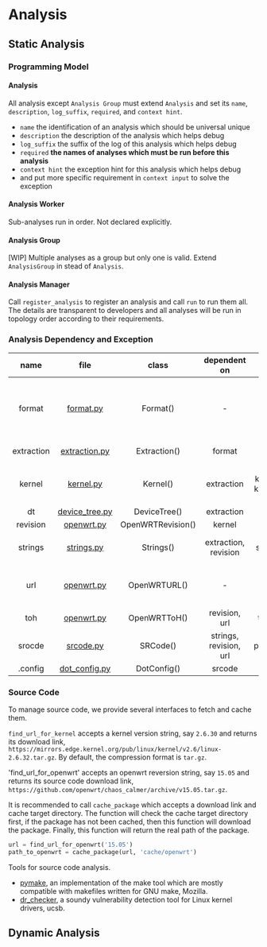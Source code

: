 # Analysis

## Static Analysis

### Programming Model

#### Analysis

All analysis except `Analysis Group` must extend `Analysis` and set its `name`, `description`, 
`log_suffix`, `required`, and `context hint`. 
+ `name` the identification of an analysis which should be universal unique
+ `description` the description of the analysis which helps debug
+ `log_suffix` the suffix of the log of this analysis which helps debug
+ `required` **the names of analyses which must be run before this analysis**
+ `context hint` the exception hint for this analysis which helps debug
+ and put more specific requirement in `context input` to solve the exception

#### Analysis Worker

Sub-analyses run in order. Not declared explicitly.

#### Analysis Group

[WIP] Multiple analyses as a group but only one is valid. Extend `AnalysisGroup` in stead of `Analysis`.

#### Analysis Manager

Call `register_analysis` to register an analysis and call `run` to run them all. 
The details are transparent to developers and all analyses will be run in topology order according to their requirements.

### Analysis Dependency and Exception

|name|file|class|dependent on|settings|exception|
|:---:|:---:|:---:|:---:|:---:|:---:|
|format|[format.py](./format.py)|Format()|-|format, path_to_image|you must tell binwalk to recognize this new format|
|extraction|[extraction.py](./extraction.py)|Extraction()|format|path_to_kernel, path_to_dbt|-|
|kernel|[kernel.py](./kernel.py)|Kernel()|extraction|kernel_version, kernel_created_time, kernel_load_address, kernel_entry_point|-|
|dt|[device_tree.py](./device_tree)|DeviceTree()|extraction|dtc|-|
|revision|[openwrt.py](./openwrt.py)|OpenWRTRevision()|kernel|revision|-|
|strings|[strings.py](./strings.py)|Strings()|extraction, revision|toh, target, subtarget, cpu, uart, ic |-|
|url|[openwrt.py](./openwrt.py)|OpenWRTURL()|-|homepage, target, subtarget, revision|update download url for this firmware|
|toh|[openwrt.py](./openwrt.py)|OpenWRTToH()|revision, url|toh, cpu, ram, flash|-|
|srocde|[srcode.py](./srcopy.py)|SRCode()|strings, revision, url|path_to_source_code|-|
|.config|[dot_config.py](./dot_config.py)|DotConfig()|srcode|cpu|-|

### Source Code

To manage source code, we provide several interfaces to fetch and cache them.

`find_url_for_kernel` accepts a kernel version string, say `2.6.30` and returns
its download link, `https://mirrors.edge.kernel.org/pub/linux/kernel/v2.6/linux-2.6.32.tar.gz`.
By default, the compression format is `tar.gz`.

'find_url_for_openwrt' accepts an openwrt reversion string, say `15.05` and returns
its source code download link, `https://github.com/openwrt/chaos_calmer/archive/v15.05.tar.gz`.


It is recommended to call `cache_package` which accepts a download link and cache
target directory. The function will check the cache target directory first, if the
package has not been cached, then this function will download the package. Finally, this
function will return the real path of the package.

```python
url = find_url_for_openwrt('15.05')
path_to_openwrt = cache_package(url, 'cache/openwrt')
```

Tools for source code analysis.
+ [pymake](https://github.com/mozilla/pymake), an implementation of the make tool
which are mostly compatible with makefiles written for GNU make, Mozilla.
+ [dr_checker](https://github.com/ucsb-seclab/dr_checker), a soundy vulnerability 
detection tool for Linux kernel drivers, ucsb.

## Dynamic Analysis
